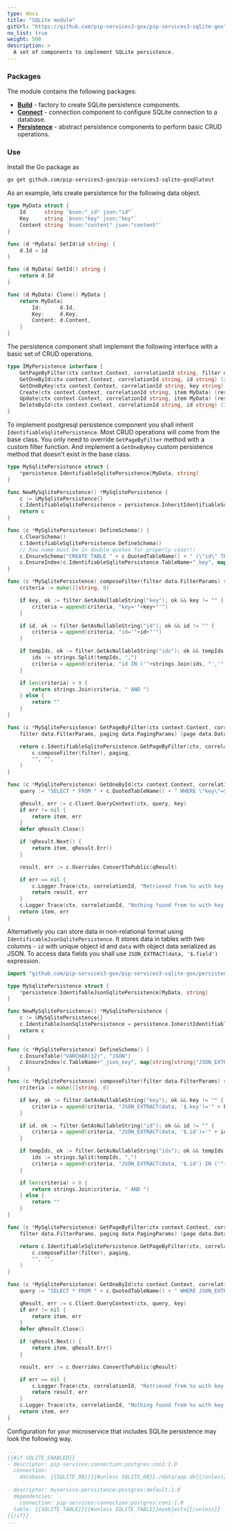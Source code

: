 ```yaml
---
type: docs
title: "SQLite module"
gitUrl: "https://github.com/pip-services3-gox/pip-services3-sqlite-gox"
no_list: true
weight: 500
description: > 
  A set of components to implement SQLite persistence.
---
```


### Packages

The module contains the following packages:
- [**Build**](build) - factory to create SQLite persistence components. 
- [**Connect**](connect) - connection component to configure SQLite connection to a database.
- [**Persistence**](persistence) - abstract persistence components to perform basic CRUD operations.


### Use

Install the Go package as
```bash
go get github.com/pip-services3-gox/pip-services3-sqlite-gox@latest
```

As an example, lets create persistence for the following data object.

```go
type MyData struct {
	Id      string `bson:"_id" json:"id"`
	Key     string `bson:"key" json:"key"`
	Content string `bson:"content" json:"content"`
}

func (d *MyData) SetId(id string) {
	d.Id = id
}

func (d MyData) GetId() string {
	return d.Id
}

func (d MyData) Clone() MyData {
	return MyData{
		Id:      d.Id,
		Key:     d.Key,
		Content: d.Content,
	}
}
```

The persistence component shall implement the following interface with a basic set of CRUD operations.

```go
type IMyPersistence interface {
	GetPageByFilter(ctx context.Context, correlationId string, filter data.FilterParams, paging data.PagingParams) (page data.DataPage[MyData], err error)
	GetOneById(ctx context.Context, correlationId string, id string) (item MyData, err error)
	GetOneByKey(ctx context.Context, correlationId string, key string) (item MyData, err error)
	Create(ctx context.Context, correlationId string, item MyData) (result MyData, err error)
	Update(ctx context.Context, correlationId string, item MyData) (result MyData, err error)
	DeleteById(ctx context.Context, correlationId string, id string) (item MyData, err error)
}
```

To implement postgresql persistence component you shall inherit `IdentifiableSqlitePersistence`. 
Most CRUD operations will come from the base class. You only need to override `GetPageByFilter` method with a custom filter function.
And implement a `GetOneByKey` custom persistence method that doesn't exist in the base class.

```go
type MySqlitePersistence struct {
	*persistence.IdentifiableSqlitePersistence[MyData, string]
}

func NewMySqlitePersistence() *MySqlitePersistence {
	c := &MySqlitePersistence{}
	c.IdentifiableSqlitePersistence = persistence.InheritIdentifiableSqlitePersistence[MyData, string](c, "myobjects")
	return c
}

func (c *MySqlitePersistence) DefineSchema() {
	c.ClearSchema()
	c.IdentifiableSqlitePersistence.DefineSchema()
	// Row name must be in double quotes for properly case!!!
	c.EnsureSchema("CREATE TABLE " + c.QuotedTableName() + " (\"id\" TEXT PRIMARY KEY, \"key\" TEXT, \"content\" TEXT)")
	c.EnsureIndex(c.IdentifiableSqlitePersistence.TableName+"_key", map[string]string{"key": "1"}, map[string]string{"unique": "true"})
}

func (c *MySqlitePersistence) composeFilter(filter data.FilterParams) string {
	criteria := make([]string, 0)

	if key, ok := filter.GetAsNullableString("key"); ok && key != "" {
		criteria = append(criteria, "key='"+key+"'")
	}

	if id, ok := filter.GetAsNullableString("id"); ok && id != "" {
		criteria = append(criteria, "id='"+id+"'")
	}

	if tempIds, ok := filter.GetAsNullableString("ids"); ok && tempIds != "" {
		ids := strings.Split(tempIds, ",")
		criteria = append(criteria, "id IN ('"+strings.Join(ids, "','")+"')")
	}

	if len(criteria) > 0 {
		return strings.Join(criteria, " AND ")
	} else {
		return ""
	}
}

func (c *MySqlitePersistence) GetPageByFilter(ctx context.Context, correlationId string,
	filter data.FilterParams, paging data.PagingParams) (page data.DataPage[MyData], err error) {

	return c.IdentifiableSqlitePersistence.GetPageByFilter(ctx, correlationId,
		c.composeFilter(filter), paging,
		"", "",
	)
}

func (c *MySqlitePersistence) GetOneById(ctx context.Context, correlationId string, key string) (item MyData, err error) {
	query := "SELECT * FROM " + c.QuotedTableName() + " WHERE \"key\"=$1"

	qResult, err := c.Client.QueryContext(ctx, query, key)
	if err != nil {
		return item, err
	}
	defer qResult.Close()

	if !qResult.Next() {
		return item, qResult.Err()
	}

	result, err := c.Overrides.ConvertToPublic(qResult)

	if err == nil {
		c.Logger.Trace(ctx, correlationId, "Retrieved from %s with key = %s", c.TableName, key)
		return result, err
	}
	c.Logger.Trace(ctx, correlationId, "Nothing found from %s with key = %s", c.TableName, key)
	return item, err
}
```

Alternatively you can store data in non-relational format using `IdentificableJsonSqlitePersistence`.
It stores data in tables with two columns - `id` with unique object id and `data` with object data serialized as JSON.
To access data fields you shall use `JSON_EXTRACT(data, '$.field')` expression.

```go
import "github.com/pip-services3-gox/pip-services3-sqlite-gox/persistence"

type MySqlitePersistence struct {
	*persistence.IdentifableJsonSqlitePersistence[MyData, string]
}

func NewMySqlitePersistence() *MySqlitePersistence {
	c := &MySqlitePersistence{}
	c.IdentifableJsonSqlitePersistence = persistence.InheritIdentifiableJsonSqlitePersistence[]()[MyData, string](c, "myobjects")
	return c
}

func (c *MySqlitePersistence) DefineSchema() {
	c.EnsureTable("VARCHAR(32)", "JSON")
	c.EnsureIndex(c.TableName+"_json_key", map[string]string{"JSON_EXTRACT(data, '$.key')": "1"}, map[string]string{"unique": "true"})
}

func (c *MySqlitePersistence) composeFilter(filter data.FilterParams) string {
	criteria := make([]string, 0)

	if key, ok := filter.GetAsNullableString("key"); ok && key != "" {
		criteria = append(criteria, "JSON_EXTRACT(data, '$.key')='" + key + "'")
	}

	if id, ok := filter.GetAsNullableString("id"); ok && id != "" {
		criteria = append(criteria, "JSON_EXTRACT(data, '$.id')='" + id + "'")
	}

	if tempIds, ok := filter.GetAsNullableString("ids"); ok && tempIds != "" {
		ids := strings.Split(tempIds, ",")
		criteria = append(criteria, "JSON_EXTRACT(data, '$.id') IN ('"+strings.Join(ids, "','")+"')")
	}

	if len(criteria) > 0 {
		return strings.Join(criteria, " AND ")
	} else {
		return ""
	}
}

func (c *MySqlitePersistence) GetPageByFilter(ctx context.Context, correlationId string,
	filter data.FilterParams, paging data.PagingParams) (page data.DataPage[MyData], err error) {

	return c.IdentifiableSqlitePersistence.GetPageByFilter(ctx, correlationId,
		c.composeFilter(filter), paging,
		"", "",
	)
}

func (c *MySqlitePersistence) GetOneById(ctx context.Context, correlationId string, key string) (item MyData, err error) {
	query := "SELECT * FROM " + c.QuotedTableName() + " WHERE JSON_EXTRACT(data, '$.key')=$1"

	qResult, err := c.Client.QueryContext(ctx, query, key)
	if err != nil {
		return item, err
	}
	defer qResult.Close()

	if !qResult.Next() {
		return item, qResult.Err()
	}

	result, err := c.Overrides.ConvertToPublic(qResult)

	if err == nil {
		c.Logger.Trace(ctx, correlationId, "Retrieved from %s with key = %s", c.TableName, key)
		return result, err
	}
	c.Logger.Trace(ctx, correlationId, "Nothing found from %s with key = %s", c.TableName, key)
	return item, err
}
```

Configuration for your microservice that includes SQLite persistence may look the following way.

```yaml
...
{{#if SQLITE_ENABLED}}
- descriptor: pip-services:connection:postgres:con1:1.0
  connection:
    database: {{SQLITE_DB}}{{#unless SQLITE_DB}}./data/app.db{{/unless}}
    
- descriptor: myservice:persistence:postgres:default:1.0
  dependencies:
    connection: pip-services:connection:postgres:con1:1.0
  table: {{SQLITE_TABLE}}{{#unless SQLITE_TABLE}}myobjects{{/unless}}
{{/if}}
...
```
